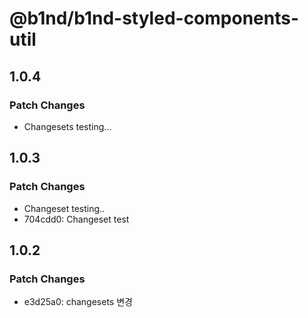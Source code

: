 # @b1nd/b1nd-styled-components-util

## 1.0.4

### Patch Changes

- Changesets testing...

## 1.0.3

### Patch Changes

- Changeset testing..
- 704cdd0: Changeset test

## 1.0.2

### Patch Changes

- e3d25a0: changesets 변경
